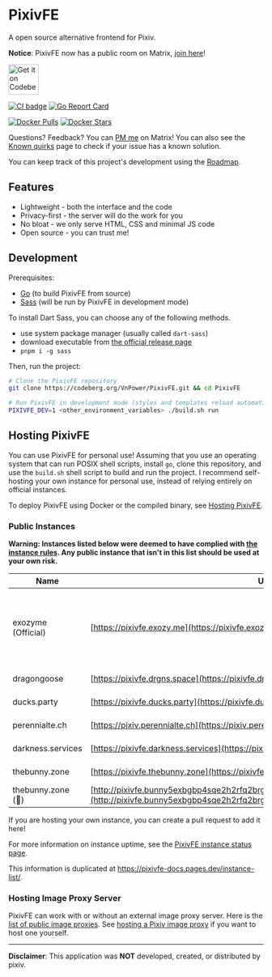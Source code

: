 # PixivFE

A open source alternative frontend for Pixiv.

**Notice**: PixivFE now has a public room on Matrix, [join here](https://matrix.to/#/#pixivfe:exozy.me)!

<p>
<a href="https://codeberg.org/vnpower/pixivfe">
<img alt="Get it on Codeberg" src="https://get-it-on.codeberg.org/get-it-on-blue-on-white.png" height="60">
</a>
</p>

[![CI badge](https://ci.codeberg.org/api/badges/12556/status.svg)](https://ci.codeberg.org/repos/12556)
[![Go Report Card](https://goreportcard.com/badge/codeberg.org/vnpower/pixivfe/v2)](https://goreportcard.com/report/codeberg.org/vnpower/pixivfe)

[![Docker Pulls](https://img.shields.io/docker/pulls/vnpower/pixivfe)](https://hub.docker.com/r/vnpower/pixivfe)
[![Docker Stars](https://img.shields.io/docker/stars/vnpower/pixivfe)](https://hub.docker.com/r/vnpower/pixivfe)

Questions? Feedback? You can [PM me](https://matrix.to/#/@vnpower:matrix.4d2.org) on Matrix! You can also see the [Known quirks](https://pixivfe-docs.pages.dev/known-quirks/) page to check if your issue has a known solution.

You can keep track of this project's development using the [Roadmap](https://pixivfe-docs.pages.dev/dev/roadmap/).

## Features

- Lightweight - both the interface and the code
- Privacy-first - the server will do the work for you
- No bloat - we only serve HTML, CSS and minimal JS code
- Open source - you can trust me!

## Development

Prerequisites:

- [Go](https://go.dev/doc/install) (to build PixivFE from source)
- [Sass](https://github.com/sass/dart-sass/) (will be run by PixivFE in development mode)

To install Dart Sass, you can choose any of the following methods.

- use system package manager (usually called `dart-sass`)
- download executable from [the official release page](https://github.com/sass/dart-sass/releases)
- `pnpm i -g sass`

Then, run the project:

```bash
# Clone the PixivFE repository
git clone https://codeberg.org/VnPower/PixivFE.git && cd PixivFE

# Run PixivFE in development mode (styles and templates reload automatically)
PIXIVFE_DEV=1 <other_environment_variables> ./build.sh run
```

## Hosting PixivFE

You can use PixivFE for personal use! Assuming that you use an operating system that can run POSIX shell scripts, install `go`, clone this repository, and use the `build.sh` shell script to build and run the project.
I recommend self-hosting your own instance for personal use, instead of relying entirely on official instances.

To deploy PixivFE using Docker or the compiled binary, see [Hosting PixivFE](https://pixivfe-docs.pages.dev/hosting-pixivfe/).

### Public Instances

<!-- The current instance table is really wide; maybe there's a better way of formatting it without losing information?
The badges are also difficult to read on a small screen due to Codeberg shrinking the width of the columns -->

**Warning: Instances listed below were deemed to have complied with [the instance rules](https://pixivfe-docs.pages.dev/instance-list/#instance-rules). Any public instance that isn't in this list should be used at your own risk.**

| Name              | URL                                             | Country | Cloudflare? | Observatory Grade                                                                                                                               | Status                                                                                                                                               |
|-------------------|-------------------------------------------------|---------|-------------|-------------------------------------------------------------------------------------------------------------------------------------------------|------------------------------------------------------------------------------------------------------------------------------------------------------|
| exozyme (Official)| [https://pixivfe.exozy.me](https://pixivfe.exozy.me) | US      | No          | [![MDN HTTP Observatory Grade](https://img.shields.io/mozilla-observatory/grade-score/pixivfe.exozy.me?label=)](https://developer.mozilla.org/en-US/observatory/analyze?host=pixivfe.exozy.me) | ![Status](https://img.shields.io/uptimerobot/status/m796383741-c72f1ae6562dc943d032ba96)    |
| dragongoose      | [https://pixivfe.drgns.space](https://pixivfe.drgns.space) | US      | No          | [![MDN HTTP Observatory Grade](https://img.shields.io/mozilla-observatory/grade-score/pixivfe.drgns.space?label=)](https://developer.mozilla.org/en-US/observatory/analyze?host=pixivfe.drgns.space) | ![Status](https://img.shields.io/uptimerobot/status/m796383743-c0cf0d6b5dbb09c8dbe7dc53) |
| ducks.party       | [https://pixivfe.ducks.party](https://pixivfe.ducks.party) | NL      | No          | [![MDN HTTP Observatory Grade](https://img.shields.io/mozilla-observatory/grade-score/pixivfe.ducks.party?label=)](https://developer.mozilla.org/en-US/observatory/analyze?host=pixivfe.ducks.party) | ![Status](https://img.shields.io/uptimerobot/status/m796383747-c92c281f520d52fe3fd894ed) |
| perennialte.ch    | [https://pixiv.perennialte.ch](https://pixiv.perennialte.ch) | AU      | No          | [![MDN HTTP Observatory Grade](https://img.shields.io/mozilla-observatory/grade-score/pixiv.perennialte.ch?label=)](https://developer.mozilla.org/en-US/observatory/analyze?host=pixiv.perennialte.ch) | ![Status](https://img.shields.io/uptimerobot/status/m796383748-503799f65873a23dbc860a02) |
| darkness.services | [https://pixivfe.darkness.services](https://pixivfe.darkness.services) | US      | Yes         | [![MDN HTTP Observatory Grade](https://img.shields.io/mozilla-observatory/grade-score/pixivfe.darkness.services?label=)](https://developer.mozilla.org/en-US/observatory/analyze?host=pixivfe.darkness.services) | ![Status](https://img.shields.io/uptimerobot/status/m796758268-211b0a18f07b88673820715f) |
| thebunny.zone     | [https://pixivfe.thebunny.zone](https://pixivfe.thebunny.zone) | HR      | No          | [![MDN HTTP Observatory Grade](https://img.shields.io/mozilla-observatory/grade-score/pixivfe.thebunny.zone?label=)](https://developer.mozilla.org/en-US/observatory/analyze?host=pixivfe.thebunny.zone) | ![Status](https://img.shields.io/uptimerobot/status/m797561997-78a2d28dadf458745d556322) |
| thebunny.zone (🧅)| [http://pixivfe.bunny5exbgbp4sqe2h2rfq2brgrx3dhohdweonepzwfgumfyygb35wyd.onion](http://pixivfe.bunny5exbgbp4sqe2h2rfq2brgrx3dhohdweonepzwfgumfyygb35wyd.onion/) | HR      | No          | [![MDN HTTP Observatory Grade](https://img.shields.io/mozilla-observatory/grade-score/pixivfe.thebunny.zone?label=)](https://developer.mozilla.org/en-US/observatory/analyze?host=pixivfe.thebunny.zone) | ![Status](https://img.shields.io/uptimerobot/status/m797561997-78a2d28dadf458745d556322) |

If you are hosting your own instance, you can create a pull request to add it here!

For more information on instance uptime, see the [PixivFE instance status page](https://stats.uptimerobot.com/FbEGewWlbX).

This information is duplicated at https://pixivfe-docs.pages.dev/instance-list/.

### Hosting Image Proxy Server

PixivFE can work with or without an external image proxy server. Here is the [list of public image proxies](https://pixivfe-docs.pages.dev/public-image-proxies/).
See [hosting a Pixiv image proxy](https://pixivfe-docs.pages.dev/hosting-image-proxy-server/) if you want to host one yourself.

---

**Disclaimer**: This application was **NOT** developed, created, or distributed by pixiv.
